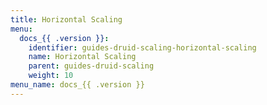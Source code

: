 ```yaml
---
title: Horizontal Scaling
menu:
  docs_{{ .version }}:
    identifier: guides-druid-scaling-horizontal-scaling
    name: Horizontal Scaling
    parent: guides-druid-scaling
    weight: 10
menu_name: docs_{{ .version }}
---
```

